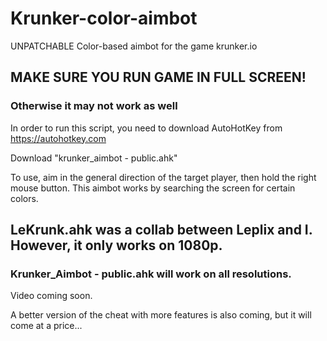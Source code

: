 # Krunker-color-aimbot
UNPATCHABLE Color-based aimbot for the game krunker.io 

## MAKE SURE YOU RUN GAME IN FULL SCREEN! 
### Otherwise it may not work as well 

In order to run this script, you need to download AutoHotKey from https://autohotkey.com 

Download "krunker_aimbot - public.ahk" 

To use, aim in the general direction of the target player, then hold the right mouse button. 
This aimbot works by searching the screen for certain colors. 

## LeKrunk.ahk was a collab between Leplix and I. However, it only works on 1080p. 
### Krunker_Aimbot - public.ahk will work on all resolutions. 

Video coming soon. 

A better version of the cheat with more features is also coming, but it will come at a price... 
